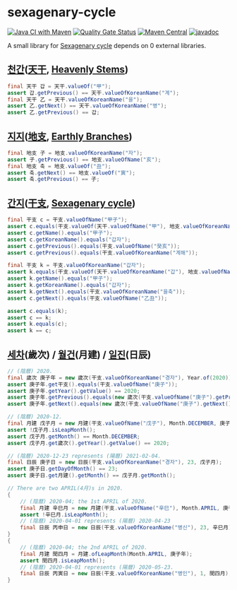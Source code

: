 # sexagenary-cycle

[![Java CI with Maven](https://github.com/jinahya/sexagenary-cycle/workflows/Java%20CI%20with%20Maven/badge.svg?branch=develop)](https://github.com/jinahya/sexagenary-cycle/actions)
[![Quality Gate Status](https://sonarcloud.io/api/project_badges/measure?project=jinahya_sexagenary-cycle&metric=alert_status)](https://sonarcloud.io/dashboard?id=jinahya_sexagenary-cycle)
[![Maven Central](https://img.shields.io/maven-central/v/com.github.jinahya/sexagenary-cycle)](https://search.maven.org/search?q=g:com.github.jinahya%20a:sexagenary-cycle)
[![javadoc](https://javadoc.io/badge2/com.github.jinahya/sexagenary-cycle/javadoc.svg)](https://javadoc.io/doc/com.github.jinahya/sexagenary-cycle)

A small library for [Sexagenary cycle](https://en.wikipedia.org/wiki/Sexagenary_cycle) depends on 0 external libraries.

## [천간][천간]\([天干][天干], [Heavenly Stems][Heavenly_Stems])

```java
final 天干 갑 = 天干.valueOf("甲");
assert 갑.getPrevious() == 天干.valueOfKoreanName("계");
final 天干 乙 = 天干.valueOfKoreanName("을");
assert 乙.getNext() == 天干.valueOfKoreanName("병");
assert 乙.getPrevious() == 갑;
```

## [지지][지지]\([地支][地支], [Earthly Branches][Earthly_Branches])

```java
final 地支 子 = 地支.valueOfKoreanName("자");
assert 子.getPrevious() == 地支.valueOfName("亥");
final 地支 축 = 地支.valueOf("丑");
assert 축.getNext() == 地支.valueOf("寅");
assert 축.getPrevious() == 子;
```

## [간지][간지]\([干支][干支], [Sexagenary cycle][Sexagenary_cycle])

```java
final 干支 c = 干支.valueOfName("甲子");
assert c.equals(干支.valueOf(天干.valueOfName("甲"), 地支.valueOfKoreanName("자")));
assert c.getName().equals("甲子");
assert c.getKoreanName().equals("갑자");
assert c.getPrevious().equals(干支.valueOfName("癸亥"));
assert c.getPrevious().equals(干支.valueOfKoreanName("계해"));

final 干支 k = 干支.valueOfKoreanName("갑자");
assert k.equals(干支.valueOf(天干.valueOfKoreanName("갑"), 地支.valueOfName("子")));
assert k.getName().equals("甲子");
assert k.getKoreanName().equals("갑자");
assert k.getNext().equals(干支.valueOfKoreanName("을축"));
assert c.getNext().equals(干支.valueOfName("乙丑"));

assert c.equals(k);
assert c == k;
assert k.equals(c);
assert k == c;
```

## [세차][세차]\(歲次) / [월건][월건]\(月建) / [일진][일진]\(日辰)

```java
// (陰曆) 2020.
final 歲次 庚子年 = new 歲次(干支.valueOfKoreanName("경자"), Year.of(2020));
assert 庚子年.get干支().equals(干支.valueOfName("庚子"));
assert 庚子年.getYear().getValue() == 2020;
assert 庚子年.getPrevious().equals(new 歲次(干支.valueOfName("庚子").getPrevious(), Year.of(2019)));
assert 庚子年.getNext().equals(new 歲次(干支.valueOfName("庚子").getNext(), Year.of(2021)));

// (陰曆) 2020-12.
final 月建 戊子月 = new 月建(干支.valueOfName("戊子"), Month.DECEMBER, 庚子年);
assert !戊子月.isLeapMonth();
assert 戊子月.getMonth() == Month.DECEMBER;
assert 戊子月.get歲次().getYear().getValue() == 2020;

// (陰曆) 2020-12-23 represents (陽曆) 2021-02-04.
final 日辰 庚子日 = new 日辰(干支.valueOfKoreanName("경자"), 23, 戊子月);
assert 庚子日.getDayOfMonth() == 23;
assert 庚子日.get月建().getMonth() == 戊子月.getMonth();

// There are two APRIL(4月)s in 2020.
{
    // (陰曆) 2020-04; the 1st APRIL of 2020.
    final 月建 辛巳月 = new 月建(干支.valueOfName("辛巳"), Month.APRIL, 庚子年);
    assert !辛巳月.isLeapMonth();
    // (陰曆) 2020-04-01 represents (陽曆) 2020-04-23
    final 日辰 丙申日 = new 日辰(干支.valueOfKoreanName("병신"), 23, 辛巳月);
}
{
    // (陰曆) 2020-04; the 2nd APRIL of 2020.
    final 月建 閏四月 = 月建.ofLeapMonth(Month.APRIL, 庚子年);
    assert 閏四月.isLeapMonth();
    // (陰曆) 2020-04-01 represents (陽曆) 2020-05-23.
    final 日辰 丙寅日 = new 日辰(干支.valueOfKoreanName("병인"), 1, 閏四月);
}
```

[천간]: https://ko.wikipedia.org/wiki/%EC%B2%9C%EA%B0%84
[天干]: https://zh.wikipedia.org/wiki/%E5%A4%A9%E5%B9%B2
[Heavenly_Stems]: https://en.wikipedia.org/wiki/Heavenly_Stems

[지지]: https://ko.wikipedia.org/wiki/%EC%A7%80%EC%A7%80_(%EC%97%AD%EB%B2%95)
[地支]: https://zh.wikipedia.org/wiki/%E5%9C%B0%E6%94%AF
[Earthly_Branches]: https://en.wikipedia.org/wiki/Earthly_Branches

[간지]: https://ko.wikipedia.org/wiki/%EA%B0%84%EC%A7%80
[干支]: https://zh.wikipedia.org/wiki/%E5%B9%B2%E6%94%AF
[Sexagenary_cycle]: https://en.wikipedia.org/wiki/Sexagenary_cycle

[세차]: https://ko.wikipedia.org/wiki/%EC%84%B8%EC%B0%A8_(%EA%B0%84%EC%A7%80)

[월건]: https://ko.wikipedia.org/wiki/%EC%9B%94%EA%B1%B4

[일진]: https://ko.wikipedia.org/wiki/%EC%9D%BC%EC%A7%84_(%EA%B0%84%EC%A7%80)